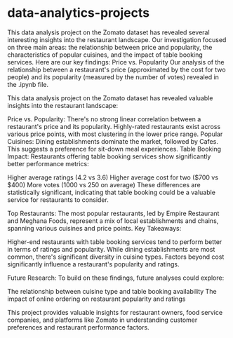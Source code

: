 # data-analytics-projects

This data analysis project on the Zomato dataset has revealed several interesting insights into the restaurant landscape. Our investigation focused on three main areas: the relationship between price and popularity, the characteristics of popular cuisines, and the impact of table booking services. Here are our key findings:
Price vs. Popularity
Our analysis of the relationship between a restaurant's price (approximated by the cost for two people) and its popularity (measured by the number of votes) revealed in the .ipynb file.

This data analysis project on the Zomato dataset has revealed valuable insights into the restaurant landscape:

Price vs. Popularity: There's no strong linear correlation between a restaurant's price and its popularity. Highly-rated restaurants exist across various price points, with most clustering in the lower price range.
Popular Cuisines: Dining establishments dominate the market, followed by Cafes. This suggests a preference for sit-down meal experiences.
Table Booking Impact: Restaurants offering table booking services show significantly better performance metrics:

Higher average ratings (4.2 vs 3.6)
Higher average cost for two ($700 vs $400)
More votes (1000 vs 250 on average)
These differences are statistically significant, indicating that table booking could be a valuable service for restaurants to consider.


Top Restaurants: The most popular restaurants, led by Empire Restaurant and Meghana Foods, represent a mix of local establishments and chains, spanning various cuisines and price points.
Key Takeaways:

Higher-end restaurants with table booking services tend to perform better in terms of ratings and popularity.
While dining establishments are most common, there's significant diversity in cuisine types.
Factors beyond cost significantly influence a restaurant's popularity and ratings.


Future Research: To build on these findings, future analyses could explore:

The relationship between cuisine type and table booking availability
The impact of online ordering on restaurant popularity and ratings

This project provides valuable insights for restaurant owners, food service companies, and platforms like Zomato in understanding customer preferences and restaurant performance factors.
